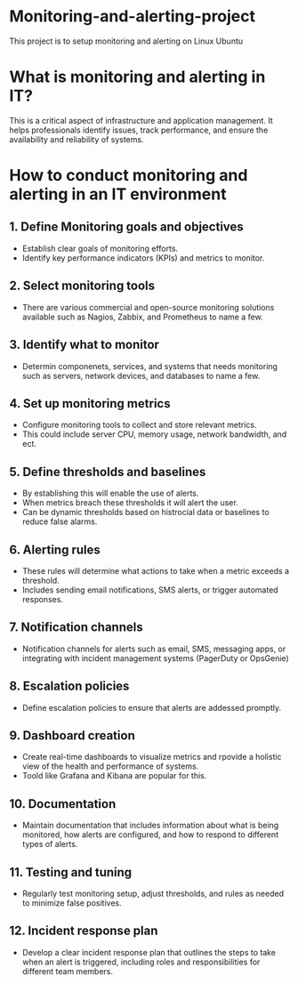 # Monitoring-and-alerting-project
This project is to setup monitoring and alerting on Linux Ubuntu 
# What is monitoring and alerting in IT?
This is a critical aspect of infrastructure and application management. It helps professionals identify issues, track performance, and ensure the availability and reliability of systems. 
# How to conduct monitoring and alerting in an IT environment
## 1. Define Monitoring goals and objectives
- Establish clear goals of monitoring efforts.
- Identify key performance indicators (KPIs) and metrics to monitor.
## 2. Select monitoring tools
- There are various commercial and open-source monitoring solutions available such as Nagios, Zabbix, and Prometheus to name a few. 
## 3. Identify what to monitor
- Determin componenets, services, and systems that needs monitoring such as servers, network devices, and databases to name a few. 
## 4. Set up monitoring metrics
- Configure monitoring tools to collect and store relevant metrics.
- This could include server CPU, memory usage, network bandwidth, and ect. 
## 5. Define thresholds and baselines
- By establishing this will enable the use of alerts.
- When metrics breach these thresholds it will alert the user.
- Can be dynamic thresholds based on histrocial data or baselines to reduce false alarms. 
## 6. Alerting rules
- These rules will determine what actions to take when a metric exceeds a threshold.
- Includes sending email notifications, SMS alerts, or trigger automated responses. 
## 7. Notification channels
- Notification channels for alerts such as email, SMS, messaging apps, or integrating with incident management systems (PagerDuty or OpsGenie)
## 8. Escalation policies
- Define escalation policies to ensure that alerts are addessed promptly.
## 9. Dashboard creation
- Create real-time dashboards to visualize metrics and rpovide a holistic view of the health and performance of systems.
- Toold like Grafana and Kibana are popular for this. 
## 10. Documentation
- Maintain documentation that includes information about what is being monitored, how alerts are configured, and how to respond to different types of alerts. 
## 11. Testing and tuning
- Regularly test monitoring setup, adjust thresholds, and rules as needed to minimize false positives. 
## 12. Incident response plan
- Develop a clear incident response plan that outlines the steps to take when an alert is triggered, including roles and responsibilities for different team members.
